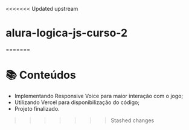 <<<<<<< Updated upstream
# alura-logica-js-curso-2
=======
# 📚 Conteúdos
- Implementando Responsive Voice para maior interação com o jogo;
- Utilizando Vercel para disponibilização do código;
- Projeto finalizado.
>>>>>>> Stashed changes
